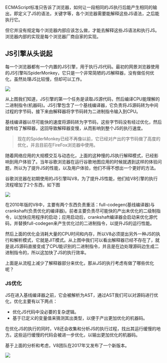 ECMAScript标准只告诉了浏览器，如何让一段相同的JS执行后能产生相同的输出，即定义了JS的语法，关键字等，各个浏览器需要能解释这些JS语法，之后能执行它。

但它并没有规定每个浏览器内部应该怎么做，才能去解释这些JS语法和执行JS。浏览器内部的实现是每个浏览器厂商自家的实现。

## JS引擎从头说起

每一个浏览器都有一个内置的JS引擎，用于执行JS代码。最初的网景浏览器使用的JS引擎叫SpiderMonkey，它只是一个非常简陋的JS解释器，没有做任何优化，虽然处理JS比较慢，但却可以工作。

![](https://cdn.jsdelivr.net/gh/ywxgod/image_source/imgs20210528220406.png)

从上图我们知道，JS引擎的第一个任务是读取JS源代码，然后编译CPU能理解的二进制指令(机器码)。JS引擎包含了一个基线编译器，它负责将JS源码转为中间过程的字节码，接下来由解释器将字节码转为二进制指令输入到CPU。

基线编译器以尽可能快的速度将源码转为字节码，这些字节码没有经过优化，然后就传给了解释器，这回导致解释器变慢，从而影响到整个JS的执行速度。

>   现在的SpiderMonkey已经不再像以前，它已经对产出的字节码做了高度的优化，并且目前在FireFox浏览器中使用。

随着网络应用的大规模交互与动态化，上面的这种慢的JS执行解释模式，已经影响到用户体验了。当年谷歌浏览器在运行谷歌地图应用的时候就遇到这样的体验问题，所以为了提升JS的性能，以及用户体验，他们不得不想出一个更好的方法。

谷歌浏览器在初期使用的JS引擎叫V8，为了提升JS性能，他们给V8引擎的执行流程增加了2个东西，如下图

![](https://cdn.jsdelivr.net/gh/ywxgod/image_source/imgs20210528223029.png)

在2010年版的V8中，主要有两个东西负责重活：full-codegen(基线编译器)与crankshaft(负责优化的编译器)。前者主要负责尽可能快的产出未优化的二级制指令，以加快应用程序的启动；应用启动后，crankshaft编译器会启动来优化源代码，并替换full-codegen来产生优化过的二进制指令，以提升JS的运行性能。

然后上面的优化会消耗大量的CPU时间和内存，所以V8必须提出另外一种JS的执行和解析模式，它就是JIT模式。从上图中我们可以看出解释器已经不存在了，就是说JS源码直接变成了CPU能识别的二进制指令，并且是在边处理源码边生成二进制指令的，所以这加快了JS的执行效率。

上面是从流程上减少了解释器部分来优化，那从JS的执行考虑有做了哪些优化呢？

### JS优化

JS在进入基线编译器之前，它会被解析为AST，通过AST我们可以对源码进行优化，优化主要有以下两点：

-   优化JS代码中没必要的复杂逻辑。
-   基于已定义的变量值来猜测其出类型，以便于产出更加优化的机器码。

在优化JS的执行的同时，V8还会收集和分析JS的执行过程，找出其运行缓慢的地方。这些运行缓慢的代码会被进一步优化，以输出更加优化的机器码。

基于上面的分析和考虑，V8团队在2017年又发布了一个新版本。

![](https://cdn.jsdelivr.net/gh/ywxgod/image_source/imgs20210528234657.png)



